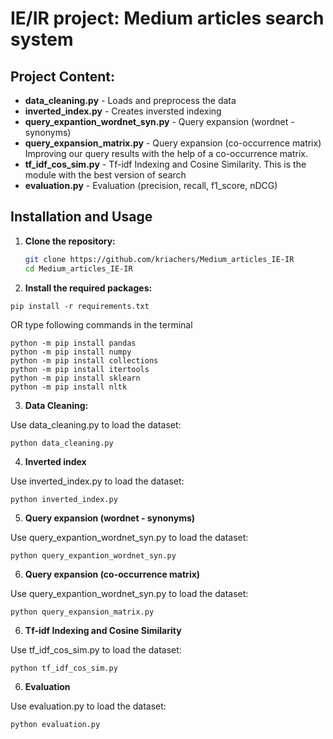 # IE/IR project: Medium articles search system

## Project Content:

- **data_cleaning.py** - Loads and preprocess the data
- **inverted_index.py** - Creates inversted indexing
- **query_expantion_wordnet_syn.py** - Query expansion (wordnet - synonyms)
- **query_expansion_matrix.py** - Query expansion (co-occurrence matrix)
Improving our query results with the help of a co-occurrence matrix.
- **tf_idf_cos_sim.py** - Tf-idf Indexing and Cosine Similarity. This is the module with the best version of search
- **evaluation.py** - Evaluation (precision, recall, f1_score, nDCG)

## Installation and Usage

1. **Clone the repository:**

   ```bash
   git clone https://github.com/kriachers/Medium_articles_IE-IR
   cd Medium_articles_IE-IR
   ```
   

2. **Install the required packages:**

```
pip install -r requirements.txt
```

OR type following commands in the terminal

```
python -m pip install pandas
python -m pip install numpy
python -m pip install collections
python -m pip install itertools
python -m pip install sklearn
python -m pip install nltk

```

3. **Data Cleaning:**

Use data_cleaning.py to load the dataset:
```
python data_cleaning.py
```

4. **Inverted index**

Use inverted_index.py to load the dataset:
```
python inverted_index.py
```

5. **Query expansion (wordnet - synonyms)**

Use query_expantion_wordnet_syn.py to load the dataset:
```
python query_expantion_wordnet_syn.py
```

6. **Query expansion (co-occurrence matrix)**

Use query_expantion_wordnet_syn.py to load the dataset:
```
python query_expansion_matrix.py
```

6. **Tf-idf Indexing and Cosine Similarity**

Use tf_idf_cos_sim.py to load the dataset:
```
python tf_idf_cos_sim.py
```

6. **Evaluation**

Use evaluation.py to load the dataset:
```
python evaluation.py
```


